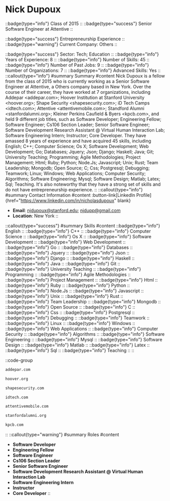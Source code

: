 # Nick Dupoux
::badge{type="info"}
Class of 2015
::
::badge{type="success"}
Senior Software Engineer at Attentive
::

::badge{type="success"}
Entrepreneurship Experience
::
::badge{type="warning"}
Current Company: Others
::

::badge{type="success"}
Sector: Tech; Education
::
::badge{type="info"}
Years of Experience: 8
::
::badge{type="info"}
Number of Skills: 45
::
::badge{type="info"}
Number of Past Jobs: 9
::
::badge{type="info"}
Number of Organizations: 7
::
::badge{type="info"}
Advanced Skills: Yes
::
::callout{type="info"}
#summary
Summary
#content
Nick Dupoux is a fellow from the class of 2015 who is currently working as a Senior Software Engineer at Attentive, a Others company based in New York. Over the course of their career, they have worked at 7 organizations, including Addepar <addepar.com>; Hoover Institution at Stanford University <hoover.org>; Shape Security <shapesecurity.com>; iD Tech Camps <idtech.com>; Attentive <attentivemobile.com>; Standford Alumni <stanfordalumni.org>; Kleiner Perkins Caufield & Byers <kpcb.com>, and held 9 different job titles, such as Software Developer; Engineering Fellow; Software Engineer; Cs106 Section Leader; Senior Software Engineer; Software Development Research Assistant @ Virtual Human Interaction Lab; Software Engineering Intern; Instructor; Core Developer. They have amassed 8 years of experience and have acquired 45 skills, including English; C++; Computer Science; Os X; Software Development; Web Development; Go; Databases; Jquery; Json; Django; Haskell; Java; Git; University Teaching; Programming; Agile Methodologies; Project Management; Html; Ruby; Python; Node.Js; Javascript; Unix; Rust; Team Leadership; Mongodb; Open Source; C; Css; Postgresql; Debugging; Teamwork; Linux; Windows; Web Applications; Computer Security; Algorithms; Software Engineering; Mysql; Software Design; Matlab; Latex; Sql; Teaching. It's also noteworthy that they have a strong set of skills and do not have entrepreneurship experience.
::
::callout{type="info"}
#summary
Contact Information
#content
:button-link[LinkedIn Profile]{href="https://www.linkedin.com/in/nicholasdupoux" blank}
- **Email**: njdupoux@stanford.edu; njdupp@gmail.com
- **Location**: New York
::

::callout{type="success"}
#summary
Skills
#content
::badge{type="info"}
English
::
::badge{type="info"}
C++
::
::badge{type="info"}
Computer Science
::
::badge{type="info"}
Os X
::
::badge{type="info"}
Software Development
::
::badge{type="info"}
Web Development
::
::badge{type="info"}
Go
::
::badge{type="info"}
Databases
::
::badge{type="info"}
Jquery
::
::badge{type="info"}
Json
::
::badge{type="info"}
Django
::
::badge{type="info"}
Haskell
::
::badge{type="info"}
Java
::
::badge{type="info"}
Git
::
::badge{type="info"}
University Teaching
::
::badge{type="info"}
Programming
::
::badge{type="info"}
Agile Methodologies
::
::badge{type="info"}
Project Management
::
::badge{type="info"}
Html
::
::badge{type="info"}
Ruby
::
::badge{type="info"}
Python
::
::badge{type="info"}
Node.Js
::
::badge{type="info"}
Javascript
::
::badge{type="info"}
Unix
::
::badge{type="info"}
Rust
::
::badge{type="info"}
Team Leadership
::
::badge{type="info"}
Mongodb
::
::badge{type="info"}
Open Source
::
::badge{type="info"}
C
::
::badge{type="info"}
Css
::
::badge{type="info"}
Postgresql
::
::badge{type="info"}
Debugging
::
::badge{type="info"}
Teamwork
::
::badge{type="info"}
Linux
::
::badge{type="info"}
Windows
::
::badge{type="info"}
Web Applications
::
::badge{type="info"}
Computer Security
::
::badge{type="info"}
Algorithms
::
::badge{type="info"}
Software Engineering
::
::badge{type="info"}
Mysql
::
::badge{type="info"}
Software Design
::
::badge{type="info"}
Matlab
::
::badge{type="info"}
Latex
::
::badge{type="info"}
Sql
::
::badge{type="info"}
Teaching
::
::

::code-group
```bash [Addepar]
addepar.com
```
```bash [Hoover Institution at Stanford University]
hoover.org
```
```bash [Shape Security]
shapesecurity.com
```
```bash [iD Tech Camps]
idtech.com
```
```bash [Attentive]
attentivemobile.com
```
```bash [Standford Alumni]
stanfordalumni.org
```
```bash [Kleiner Perkins Caufield & Byers]
kpcb.com
```
::
::callout{type="warning"}
#summary
Roles
#content
- **Software Developer**
- **Engineering Fellow**
- **Software Engineer**
- **Cs106 Section Leader**
- **Senior Software Engineer**
- **Software Development Research Assistant @ Virtual Human Interaction Lab**
- **Software Engineering Intern**
- **Instructor**
- **Core Developer**
::

